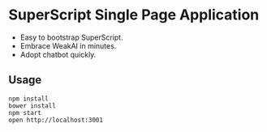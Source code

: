 # SuperScript Single Page Application

* Easy to bootstrap SuperScript.
* Embrace WeakAI in minutes.
* Adopt chatbot quickly.


## Usage
```
npm install
bower install
npm start
open http://localhost:3001
```